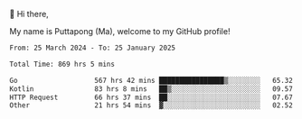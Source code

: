 👋 Hi there,

My name is Puttapong (Ma), welcome to my GitHub profile!

<!--START_SECTION:waka-->

```txt
From: 25 March 2024 - To: 25 January 2025

Total Time: 869 hrs 5 mins

Go                   567 hrs 42 mins ████████████████▒░░░░░░░░   65.32 %
Kotlin               83 hrs 8 mins   ██▒░░░░░░░░░░░░░░░░░░░░░░   09.57 %
HTTP Request         66 hrs 37 mins  ██░░░░░░░░░░░░░░░░░░░░░░░   07.67 %
Other                21 hrs 54 mins  ▓░░░░░░░░░░░░░░░░░░░░░░░░   02.52 %
```

<!--END_SECTION:waka-->
